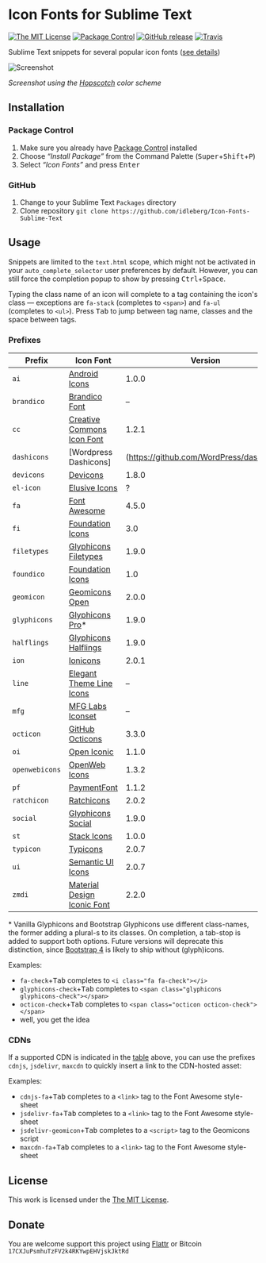 # Icon Fonts for Sublime Text

[![The MIT License](https://img.shields.io/badge/license-MIT-orange.svg?style=flat-square)](http://opensource.org/licenses/MIT)
[![Package Control](https://packagecontrol.herokuapp.com/downloads/Icon%20Fonts.svg?style=flat-square)](https://packagecontrol.io/packages/Icon%20Fonts)
[![GitHub release](https://img.shields.io/github/release/idleberg/Icon-Fonts-Sublime-Text.svg?style=flat-square)](https://github.com/idleberg/Icon-Fonts-Sublime-Text/releases)
[![Travis](https://img.shields.io/travis/idleberg/Icon-Fonts-Sublime-Text.svg?style=flat-square)](https://travis-ci.org/idleberg/Icon-Fonts-Sublime-Text)

Sublime Text snippets for several popular icon fonts ([see details](#prefixes))

![Screenshot](https://raw.github.com/idleberg/Icon-Fonts-Sublime-Text/master/screenshot.gif)

*Screenshot using the [Hopscotch](https://github.com/idleberg/Hopscotch) color scheme*

## Installation

### Package Control

1. Make sure you already have [Package Control](https://packagecontrol.io/) installed
2. Choose *“Install Package”* from the Command Palette (<kbd>Super</kbd>+<kbd>Shift</kbd>+<kbd>P</kbd>)
3. Select *“Icon Fonts”* and press <kbd>Enter</kbd>

### GitHub

1. Change to your Sublime Text `Packages` directory
2. Clone repository `git clone https://github.com/idleberg/Icon-Fonts-Sublime-Text`

## Usage

Snippets are limited to the `text.html` scope, which might not be activated in your `auto_complete_selector` user preferences by default. However, you can still force the completion popup to show by pressing <kbd>Ctrl</kbd>+<kbd>Space</kbd>.

Typing the class name of an icon will complete to a tag containing the icon's class — exceptions are `fa-stack` (completes to `<span>`) and `fa-ul` (completes to `<ul>`). Press <kbd>Tab</kbd> to jump between tag name, classes and the space between tags.

### Prefixes

Prefix         | Icon Font | Version | cdnjs | jsDelivr
---------------|-----------|---------|-------|---------
`ai`           | [Android Icons](http://www.androidicons.com/) | 1.0.0 | 🚫 | 🚫
`brandico`     | [Brandico Font](https://github.com/fontello/brandico.font) | – | 🚫 | 🚫
`cc`           | [Creative Commons Icon Font](http://cc-icons.github.io/) | 1.2.1 | ✅ | ✅
`dashicons`    | [Wordpress Dashicons] | (https://github.com/WordPress/dashicons) | – | 🚫 | 🚫
`devicons`     | [Devicons](https://github.com/vorillaz/devicons) | 1.8.0 | ✅ | ✅
`el-icon`      | [Elusive Icons](http://shoestrap.org/downloads/elusive-icons-webfont/) | ? | 🚫 | 🚫
`fa`           | [Font Awesome](http://fontawesome.io/) | 4.5.0 | ✅ | ✅
`fi`           | [Foundation Icons](http://zurb.com/playground/foundation-icons) | 3.0 | ✅ | ✅
`filetypes`    | [Glyphicons Filetypes](http://glyphicons.com/) | 1.9.0 | 🚫 | 🚫
`foundico`     | [Foundation Icons](https://github.com/zurb/foundation-icons/tree/original-implementation) | 1.0 | 🚫 | 🚫
`geomicon`     | [Geomicons Open](https://github.com/jxnblk/geomicons-open/) | 2.0.0 | 🚫 | ✅
`glyphicons`   | [Glyphicons Pro](http://glyphicons.com/)* | 1.9.0 | 🚫 | 🚫
`halflings`    | [Glyphicons Halflings](http://glyphicons.com/) | 1.9.0 | 🚫 | 🚫
`ion`          | [Ionicons](https://github.com/driftyco/ionicons) | 2.0.1 | 🚫 | 🚫
`line`         | [Elegant Theme Line Icons](http://www.elegantthemes.com/blog/resources/how-to-use-and-embed-an-icon-font-on-your-website) | – | 🚫 | 🚫
`mfg`          | [MFG Labs Iconset](http://mfglabs.github.io/mfglabs-iconset/) | – | 🚫 | 🚫
`octicon`      | [GitHub Octicons](https://octicons.github.com/) | 3.3.0 | 🚫 | 🚫
`oi`           | [Open Iconic](https://useiconic.com/open/) | 1.1.0 | 🚫 | ✅
`openwebicons` | [OpenWeb Icons](http://pfefferle.github.io/openwebicons/) | 1.3.2| 🚫 | 🚫
`pf`           | [PaymentFont](http://paymentfont.io/) | 1.1.2 | ✅ | 🚫
`ratchicon`    | [Ratchicons](http://goratchet.com/components/#ratchicons) | 2.0.2 | ✅ | ✅
`social`       | [Glyphicons Social](http://glyphicons.com/) | 1.9.0 | 🚫 | 🚫
`st`           | [Stack Icons](http://stackicons.com/) | 1.0.0 | 🚫 | 🚫
`typicon`      | [Typicons](http://typicons.com/) | 2.0.7 | 🚫 | 🚫
`ui`           | [Semantic UI Icons](http://semantic-ui.com/elements/icon.html) | 2.0.7 | ✅ | ✅
`zmdi`         | [Material Design Iconic Font](https://github.com/zavoloklom/material-design-iconic-font) | 2.2.0 | ✅ | 🚫

\* Vanilla Glyphicons and Bootstrap Glyphicons use different class-names, the former adding a plural-s to its classes. On completion, a tab-stop is added to support both options. Future versions will deprecate this distinction, since [Bootstrap 4](http://blog.getbootstrap.com/2015/08/19/bootstrap-4-alpha/) is likely to ship without (glyph)icons.

Examples:

* `fa-check`+<kbd>Tab</kbd> completes to `<i class="fa fa-check"></i>`
* `glyphicons-check`+<kbd>Tab</kbd> completes to `<span class="glyphicons glyphicons-check"></span>`
* `octicon-check`+<kbd>Tab</kbd> completes to `<span class="octicon octicon-check"></span>`
* well, you get the idea

### CDNs

If a supported CDN is indicated in the [table](#prefixes) above, you can use the prefixes `cdnjs`, `jsdelivr`, `maxcdn` to quickly insert a link to the CDN-hosted asset:

Examples:

* `cdnjs-fa`+<kbd>Tab</kbd> completes to a `<link>` tag to the Font Awesome style-sheet
* `jsdelivr-fa`+<kbd>Tab</kbd> completes to a `<link>` tag to the Font Awesome style-sheet
* `jsdelivr-geomicon`+<kbd>Tab</kbd> completes to a `<script>` tag to the Geomicons script
* `maxcdn-fa`+<kbd>Tab</kbd> completes to a `<link>` tag to the Font Awesome style-sheet

## License

This work is licensed under the [The MIT License](LICENSE).

## Donate

You are welcome support this project using [Flattr](https://flattr.com/submit/auto?user_id=idleberg&url=https://github.com/idleberg/Icon-Fonts-Sublime-Text) or Bitcoin `17CXJuPsmhuTzFV2k4RKYwpEHVjskJktRd`
